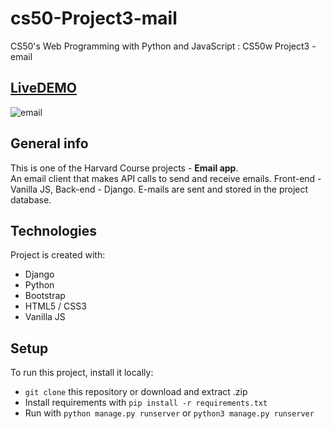 # cs50-Project3-mail
CS50's Web Programming with Python and JavaScript : CS50w Project3 - email

## [LiveDEMO](https://email-harvard.herokuapp.com/)

![email](https://user-images.githubusercontent.com/80982136/128236102-636a96f0-f9b1-4d7d-adbf-654b6185c216.gif)

## General info
This is one of the Harvard Course projects - **Email app**. \
An email client that makes API calls to send and receive emails. Front-end - Vanilla JS, Back-end - Django.
E-mails are sent and stored in the project database.

## Technologies
Project is created with:
* Django
* Python
* Bootstrap 
* HTML5 / CSS3
* Vanilla JS
	
## Setup
To run this project, install it locally:
* ```git clone``` this repository or download and extract .zip
* Install requirements with ```pip install -r requirements.txt```
* Run with ```python manage.py runserver``` or ```python3 manage.py runserver```

